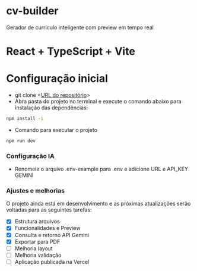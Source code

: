 # cv-builder
Gerador de currículo inteligente com preview em tempo real
# React + TypeScript + Vite

# Configuração inicial
- git clone <[URL do repositório](https://github.com/anapnascimento/cv-builder)>
- Abra pasta do projeto no terminal e execute o comando abaixo para instalação das dependências:

```bash
npm install -i
```

- Comando para executar o projeto

```bash
npm run dev
```

### Configuração IA
- Renomeie o arquivo .env-example para .env e adicione URL e API_KEY GEMINI

### Ajustes e melhorias
O projeto ainda está em desenvolvimento e as próximas atualizações serão voltadas para as seguintes tarefas:

- [x] Estrutura arquivos
- [x] Funcionalidades e Preview
- [x] Consulta e retorno API Gemini
- [x] Exportar para PDF
- [ ] Melhoria layout
- [ ] Melhoria validação
- [ ] Aplicação publicada na Vercel
